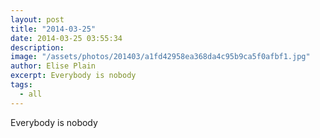 ```yaml
---
layout: post
title: "2014-03-25"
date: 2014-03-25 03:55:34
description: 
image: "/assets/photos/201403/a1fd42958ea368da4c95b9ca5f0afbf1.jpg"
author: Elise Plain
excerpt: Everybody is nobody
tags: 
  - all
---
```


Everybody is nobody
<p></p>

